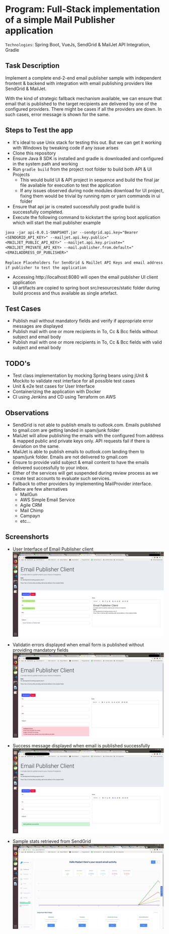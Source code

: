 # Program: Full-Stack implementation of a simple Mail Publisher application 

`Technologies`: Spring Boot, VueJs, SendGrid & MailJet API Integration, Gradle

## Task Description

Implement a complete end-2-end email publisher sample with independent frontent & backend with integration with email publishing providers like SendGrid & MailJet.

With the kind of strategic fallback mechanism available, we can ensure that email that is published to the target recipients are delivered by one of the configured providers. There might be cases if all the providers are down. In such cases, error message is shown for the same.

## Steps to Test the app

* It's ideal to use Unix stack for testing this out. But we can get it working with Windows by tweaking code if any issue arises 
* Clone this repository
* Ensure Java 8 SDK is installed and gradle is downloaded and configured in the system path and working
* Run `gradle build` from the project root folder to build both API & UI Projects
    * This would build UI & API project in sequence and build the final jar file available for execution to test the application 
    * If any issues observed during node modules download for UI project, fixing them would be trivial by running npm or yarn commands in ui folder
* Ensure that api jar is created successfully post gradle build is successfully completed.
* Execute the following command to kickstart the spring boot application which will start the mail publisher example
```
java -jar api-0.0.1-SNAPSHOT.jar --sendgrid.api.key="Bearer <SENDGRID_API_KEY>" --mailjet.api.key.public="<MAILJET_PUBLIC_API_KEY>" --mailjet.api.key.private="<MAILJET_PRIVATE_API_KEY> --mail.publisher.from.default="<EMAILADDRESS_OF_PUBLISHER>"

Replace Placeholders for SendGrid & MailJet API Keys and email address if publisher to test the application
```

* Accessing http://localhost:8080 will open the email publisher UI client application
* UI artifacts are copied to spring boot src/resources/static folder during build process and thus available as single artefact.

## Test Cases
* Publish mail without mandatory fields and verify if appropriate error messages are displayed
* Publish mail with one or more recipients in To, Cc & Bcc fields without subject and email body
* Publish mail with one or more recipients in To, Cc & Bcc fields with valid subject and email body

## TODO's
* Test class implementation by mocking Spring beans using jUnit & Mockito to validate rest interface for all possible test cases
* Unit & e2e test cases for User Interface
* Containerizing the application with Docker
* CI using Jenkins and CD using Terraform on AWS

## Observations
* SendGrid is not able to publish emails to outlook.com. Emails published to gmail.com are getting landed in spam/junk folder
* MailJet will allow publishing the emails with the configured from address & mapped public and private keys only. API requests fail if there is deviation on the same.
* MailJet is able to publish emails to outlook.com landing them to spam/junk folder. Emails are not delivered to gmail.com
* Ensure to provide valid subject & email content to have the emails delivered successfully to your inbox.
* Either of the services will get suspended during review process as we create test accounts to evaluate such services.
* Fallback to other providers by implementing MailProvider interface. Below are few alternatives
   * MailGun
   * AWS Simple Email Service
   * Agile CRM
   * Mail Chimp
   * Campayn
   * etc...

## Screenshorts

* User Interface of Email Publisher client
![](/assets/ui.png)

* Validatin errors displayed when email form is published without providing mandatory fields
![](/assets/validation-failure.png)

* Success message displayed when email is published successfully
![](/assets/success.png)

* Sample stats retrieved from SendGrid
![](/assets/sendgrid-stats.png)